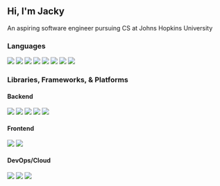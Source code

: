 ## Hi, I'm Jacky
An aspiring software engineer pursuing CS at Johns Hopkins University

<h3 align = "">
    Languages
</h3>
<p align = "">
    <img src="https://img.shields.io/badge/python-3670A0?style=for-the-badge&logo=python&logoColor=ffdd54"/>
    <img src="https://img.shields.io/badge/java-ED8B00?style=for-the-badge&logo=java&logoColor=white"/>
    <img src="https://img.shields.io/badge/typescript-%233178C6.svg?style=for-the-badge&logo=typescript&logoColor=white"/>
    <img src="https://img.shields.io/badge/javascript-%23323330.svg?style=for-the-badge&logo=javascript&logoColor=%23F7DF1E"/>
    <img src="https://img.shields.io/badge/c-%2300599C.svg?style=for-the-badge&logo=c&logoColor=white"/>
    <img src="https://img.shields.io/badge/c++-%2300599C.svg?style=for-the-badge&logo=c%2B%2B&logoColor=white"/>
    <img src="https://img.shields.io/badge/html-%23323330.svg?style=for-the-badge&logo=html5&logoColor=%23E34F26"/>
    <img src="https://img.shields.io/badge/css-%23323330.svg?style=for-the-badge&logo=css3&logoColor=%231572B6"/>
</p>

<h3 align = "">
    Libraries, Frameworks, & Platforms
</h3>

<h4>Backend</h4>
<p align = "">
    <img src="https://img.shields.io/badge/django-%23092E20.svg?style=for-the-badge&logo=django&logoColor=white"/>
    <img src="https://img.shields.io/badge/spring-%236DB33F.svg?style=for-the-badge&logo=spring&logoColor=white"/>
    <img src="https://img.shields.io/badge/node.js-%2343853D.svg?style=for-the-badge&logo=node.js&logoColor=white"/>
    <img src="https://img.shields.io/badge/postgres-%23316192.svg?style=for-the-badge&logo=postgresql&logoColor=white"/>
    <img src="https://img.shields.io/badge/mongodb-%2347A248.svg?style=for-the-badge&logo=postgresql&logoColor=white"/>
</p>
   
<h4>Frontend</h4>
<p>
  <img src="https://img.shields.io/badge/react-%2320232a.svg?style=for-the-badge&logo=react&logoColor=%2361DAFB"/>
  <img src="https://img.shields.io/badge/redux-%23593d88.svg?style=for-the-badge&logo=redux&logoColor=white"/>
</p>
   

<h4>DevOps/Cloud</h4>
<p>
  <img src="https://img.shields.io/badge/docker-%232496ED.svg?style=for-the-badge&logo=docker&logoColor=white"/>
  <img src="https://img.shields.io/badge/kubernetes-%23326CE5.svg?style=for-the-badge&logo=kubernetes&logoColor=white"/>
  <img src="https://img.shields.io/badge/AWS-%23232F3E.svg?style=for-the-badge&logo=Amazon AWS&logoColor=white"/>
</p>
